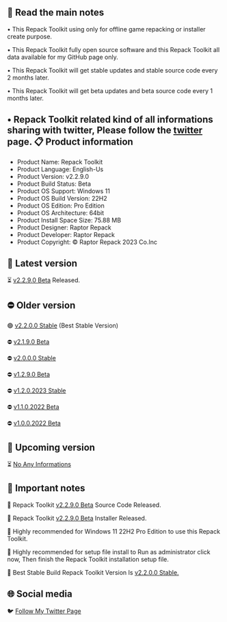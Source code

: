 📝 Read the main notes
----------------------

• This Repack Toolkit using only for offline game repacking or installer create purpose.

• This Repack Toolkit fully open source software and this Repack Toolkit all data available for my GitHub page only.

• This Repack Toolkit will get stable updates and stable source code every 2 months later.

• This Repack Toolkit will get beta updates and beta source code every 1 months later.

• Repack Toolkit related kind of all informations sharing with twitter, Please follow the [twitter](https://www.twitter.com/raptorrepack)
 page.
📋 Product information
----------------------
- Product Name: Repack Toolkit
- Product Language: English-Us
- Product Version: v2.2.9.0
- Product Build Status: Beta
- Product OS Support: Windows 11
- Product OS Build Version: 22H2
- Product OS Edition: Pro Edition
- Product OS Architecture: 64bit
- Product Install Space Size: 75.88 MB
- Product Designer: Raptor Repack
- Product Developer: Raptor Repack
- Product Copyright: © Raptor Repack 2023 Co.Inc

🌟 Latest version
-----------------
⏳ [v2.2.9.0 Beta](https://github.com/RaptorRepack/RepackToolkit/releases/tag/v2.2.9) Released.

⛔ Older version
----------------
🟢 [v2.2.0.0 Stable](https://github.com/RaptorRepack/RepackToolkit/releases/tag/v2.2.0) (Best Stable Version)

⛔ [v2.1.9.0 Beta](https://github.com/RaptorRepack/RepackToolkit/releases/tag/v2.1.9)

⛔ [v2.0.0.0 Stable](https://github.com/RaptorRepack/RepackToolkit/releases/tag/v2.0.0)

⛔ [v1.2.9.0 Beta](https://github.com/RaptorRepack/RepackToolkit/releases/tag/v1.2.9)

⛔ [v1.2.0.2023 Stable](https://github.com/RaptorRepack/RepackToolkit/releases/tag/v1.2.0)

⛔ [v1.1.0.2022 Beta](https://github.com/RaptorRepack/RepackToolkit/releases/tag/v1.1.0)

⛔ [v1.0.0.2022 Beta](https://github.com/RaptorRepack/RepackToolkit/releases/tag/v1.0.0)

📢 Upcoming version
-------------------
⏳ [No Any Informations](https://GitHub.Com/Raptorrepack/RepackToolkit)

📝 Important notes
------------------
🔴 Repack Toolkit [v2.2.9.0 Beta](https://github.com/RaptorRepack/RepackToolkit/tree/Toolkit/Beta%20Project/v2.2.9) Source Code Released.

🔴 Repack Toolkit [v2.2.9.0 Beta](https://github.com/RaptorRepack/RepackToolkit/releases/tag/v2.2.9) Installer Released.

🔴 Highly recommended for Windows 11 22H2 Pro Edition to use this Repack Toolkit.

🔴 Highly recommended for setup file install to Run as administrator click now, Then finish the Repack Toolkit installation setup file.

🔴 Best Stable Build Repack Toolkit Version Is [v2.2.0.0 Stable.](https://github.com/RaptorRepack/RepackToolkit/releases/tag/v2.2.0)


🌐 Social media
---------------
🐦 [Follow My Twitter Page](https://www.twitter.com/raptorrepack)

